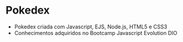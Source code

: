 # Pokedex

- Pokedex criada com Javascript, EJS, Node.js, HTML5 e CSS3
- Conhecimentos adquiridos no Bootcamp Javascript Evolution DIO 
